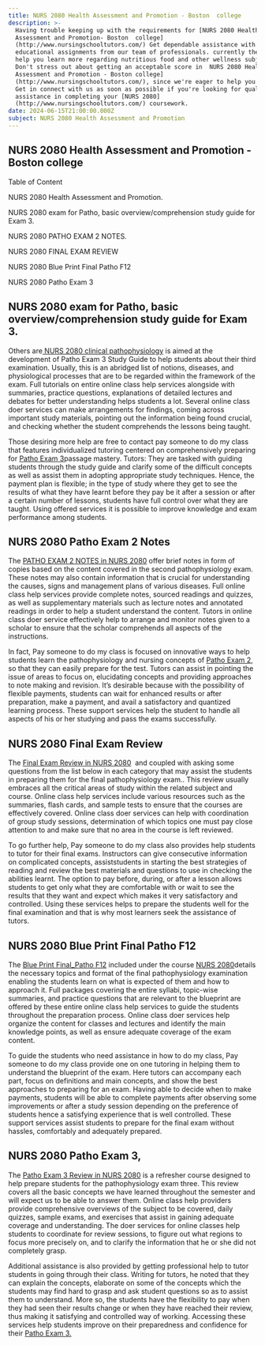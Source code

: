 ```yaml
---
title: NURS 2080 Health Assessment and Promotion - Boston  college
description: >-
  Having trouble keeping up with the requirements for [NURS 2080 Health
  Assessment and Promotion- Boston  college]
  (http://www.nursingschooltutors.com/) Get dependable assistance with your
  educational assignments from our team of professionals. currently there to
  help you learn more regarding nutritious food and other wellness subjects.
  Don't stress out about getting an acceptable score in  NURS 2080 Health
  Assessment and Promotion - Boston college]
  (http://www.nursingschooltutors.com/), since we're eager to help you flourish.
  Get in connect with us as soon as possible if you're looking for qualified
  assistance in completing your [NURS 2080]
  (http://www.nursingschooltutors.com/) coursework.
date: 2024-06-15T21:00:00.000Z
subject: NURS 2080 Health Assessment and Promotion
---
```


## **NURS 2080 Health Assessment and Promotion - Boston  college**

Table of Content

NURS 2080 Health Assessment and Promotion.

NURS 2080 exam for Patho, basic overview/comprehension study guide for Exam 3.

NURS 2080 PATHO EXAM 2 NOTES.

NURS 2080 FINAL EXAM REVIEW

NURS 2080 Blue Print Final Patho F12

NURS 2080 Patho Exam 3

## **NURS 2080 exam for Patho, basic overview/comprehension study guide for Exam 3.**

Others are[ NURS 2080 clinical pathophysiology](https://www.bc.edu/bc-web/schools/cson.html) is aimed at the
development of Patho Exam 3 Study Guide to help students about their third
examination. Usually, this is an abridged list of notions, diseases, and
physiological processes that are to be regarded within the framework of the
exam. Full tutorials on entire online class help services alongside with
summaries, practice questions, explanations of detailed lectures and debates
for better understanding helps students a lot. Several online class doer
services can make arrangements for findings, coming across important study
materials, pointing out the information being found crucial, and checking
whether the student comprehends the lessons being taught.

Those desiring more help are free to contact pay someone to do my class that features individualized tutoring
centered on comprehensively preparing for [Patho Exam 3](https://www.bc.edu/bc-web/schools/cson.html)passage mastery. Tutors: They are tasked with guiding students through the study guide and clarify some of the difficult concepts as well as assist them
in adopting appropriate study techniques. Hence, the payment plan is flexible;
in the type of study where they get to see the results of what they have learnt
before they pay be it after a session or after a certain number of lessons,
students have full control over what they are taught. Using offered services it
is possible to improve knowledge and exam performance among students.

## NURS 2080 Patho Exam 2 Notes

The [PATHO EXAM 2 NOTES in NURS 2080](https://www.bc.edu/bc-web/schools/cson.html) offer brief notes in form of
copies based on the content covered in the second pathophysiology exam. These
notes may also contain information that is crucial for understanding the
causes, signs and management plans of various diseases. Full online class help
services provide complete notes, sourced readings and quizzes, as well as
supplementary materials such as lecture notes and annotated readings in order
to help a student understand the content. Tutors in online class doer service
effectively help to arrange and monitor notes given to a scholar to ensure that
the scholar comprehends all aspects of the instructions.

In fact, Pay someone to do my class is focused on innovative ways to help students learn the pathophysiology and
nursing concepts of [Patho Exam 2,](https://www.bc.edu/bc-web/schools/cson.html) so that they can easily prepare for
the test. Tutors can assist in pointing the issue of areas to focus on,
elucidating concepts and providing approaches to note making and revision. It’s
desirable because with the possibility of flexible payments, students can wait
for enhanced results or after preparation, make a payment, and avail a
satisfactory and quantized learning process. These support services help the
student to handle all aspects of his or her studying and pass the exams
successfully.

## NURS 2080 Final Exam Review

The [Final Exam Review in NURS 2080](https://www.bc.edu/bc-web/schools/cson.html)  and coupled with asking some questions from
the list below in each category that may assist the students in preparing them
for the final pathophysiology exam.. This review usually embraces all the
critical areas of study within the related subject and course. Online class
help services include various resources such as the summaries, flash cards, and
sample tests to ensure that the courses are effectively covered. Online class
doer services can help with coordination of group study sessions, determination
of which topics one must pay close attention to and make sure that no area in
the course is left reviewed.

To go further help, Pay someone to do my class also provides help students to tutor for their final exams.
Instructors can give consecutive information on complicated concepts, assiststudents in starting the best strategies of reading and review the best materials and questions to use in checking the abilities learnt. The option to
pay before, during, or after a lesson allows students to get only what they are comfortable with or wait to see the results that they want and expect which makes it very satisfactory and controlled. Using these services helps to
prepare the students well for the final examination and that is why most learners seek the assistance of tutors.

## **NURS 2080 Blue Print Final Patho F12**

The [Blue Print Final\_Patho F12](https://www.bc.edu/bc-web/schools/cson.html) included under the course [NURS 2080](https://www.bc.edu/bc-web/schools/cson.html)details the necessary topics and format of the final pathophysiology examination enabling the students learn on what is expected of them and how to
approach it. Full packages covering the entire syllabi, topic-wise summaries,
and practice questions that are relevant to the blueprint are offered by these
entire online class help services to guide the students throughout the
preparation process. Online class doer services help organize the content for
classes and lectures and identify the main knowledge points, as well as ensure
adequate coverage of the exam content.

To guide the students who need assistance in how to do my class, Pay someone to do my class provide one on one
tutoring in helping them to understand the blueprint of the exam. Here tutors
can accompany each part, focus on definitions and main concepts, and show the
best approaches to preparing for an exam. Having able to decide when to make
payments, students will be able to complete payments after observing some
improvements or after a study session depending on the preference of students
hence a satisfying experience that is well controlled. These support services
assist students to prepare for the final exam without hassles, comfortably and
adequately prepared.

## **NURS 2080 Patho Exam 3,**

The [Patho Exam 3 Review in NURS 2080](https://www.bc.edu/bc-web/schools/cson.html) is a refresher course
designed to help prepare students for the pathophysiology exam three. This
review covers all the basic concepts we have learned throughout the semester
and will expect us to be able to answer them. Online class help providers provide
comprehensive overviews of the subject to be covered, daily quizzes, sample
exams, and exercises that assist in gaining adequate coverage and
understanding. The doer services for online classes help students to coordinate
for review sessions, to figure out what regions to focus more precisely on, and
to clarify the information that he or she did not completely grasp.

Additional assistance is also provided
by getting professional help to tutor students in going through their class.
Writing for tutors, he noted that they can explain the concepts, elaborate on
some of the concepts which the students may find hard to grasp and ask student
questions so as to assist them to understand. More so, the students have the
flexibility to pay when they had seen their results change or when they have
reached their review, thus making it satisfying and controlled way of working.
Accessing these services help students improve on their preparedness and
confidence for their [Patho Exam 3.](https://www.bc.edu/bc-web/schools/cson.html)
